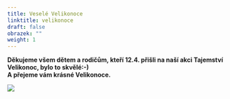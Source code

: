 ```yaml
---
title: Veselé Velikonoce
linktitle: velikonoce
draft: false
obrazek: ""
weight: 1
---
```

**Děkujeme všem dětem a rodičům, kteří 12.4. přišli na naší akci Tajemství Velikonoc, bylo to skvělé:-)**\
**A přejeme vám krásné Velikonoce.**

![](/assets/media/velikonocni_tajemstvi-2-.jpg)